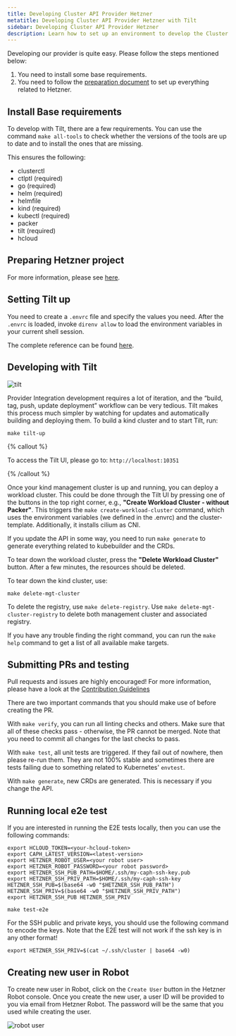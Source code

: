 ```yaml
---
title: Developing Cluster API Provider Hetzner
metatitle: Developing Cluster API Provider Hetzner with Tilt
sidebar: Developing Cluster API Provider Hetzner
description: Learn how to set up an environment to develop the Cluster API Provider Hetzner, using Tilt and kind.
---
```


Developing our provider is quite easy. Please follow the steps mentioned below:

1. You need to install some base requirements.
2. You need to follow the [preparation document](/docs/caph/01-getting-started/03-preparation.md) to set up everything related to Hetzner.

## Install Base requirements

To develop with Tilt, there are a few requirements. You can use the command `make all-tools` to check whether the versions of the tools are up to date and to install the ones that are missing.

This ensures the following:

- clusterctl
- ctlptl (required)
- go (required)
- helm (required)
- helmfile
- kind (required)
- kubectl (required)
- packer
- tilt (required)
- hcloud

## Preparing Hetzner project

For more information, please see [here](/docs/caph/01-getting-started/03-preparation.md).

## Setting Tilt up

You need to create a `.envrc` file and specify the values you need. After the `.envrc` is loaded, invoke `direnv allow` to load the environment variables in your current shell session.

The complete reference can be found [here](/docs/caph/04-developers/02-tilt.md).

## Developing with Tilt

![tilt](https://syself.com/images/tilt.png)

Provider Integration development requires a lot of iteration, and the “build, tag, push, update deployment” workflow can be very tedious. Tilt makes this process much simpler by watching for updates and automatically building and deploying them. To build a kind cluster and to start Tilt, run:

```shell
make tilt-up
```

{% callout %}

To access the Tilt UI, please go to: `http://localhost:10351`

{% /callout %}

Once your kind management cluster is up and running, you can deploy a workload cluster. This could be done through the Tilt UI by pressing one of the buttons in the top right corner, e.g., **"Create Workload Cluster - without Packer"**. This triggers the `make create-workload-cluster` command, which uses the environment variables (we defined in the .envrc) and the cluster-template. Additionally, it installs cilium as CNI.

If you update the API in some way, you need to run `make generate` to generate everything related to kubebuilder and the CRDs.

To tear down the workload cluster, press the **"Delete Workload Cluster"** button. After a few minutes, the resources should be deleted.

To tear down the kind cluster, use:

```shell
make delete-mgt-cluster
```

To delete the registry, use `make delete-registry`. Use `make delete-mgt-cluster-registry` to delete both management cluster and associated registry.

If you have any trouble finding the right command, you can run the `make help` command to get a list of all available make targets.

## Submitting PRs and testing

Pull requests and issues are highly encouraged! For more information, please have a look at the [Contribution Guidelines](https://github.com/syself/cluster-api-provider-hetzner/blob/main/CONTRIBUTING.md)

There are two important commands that you should make use of before creating the PR.

With `make verify`, you can run all linting checks and others. Make sure that all of these checks pass - otherwise, the PR cannot be merged. Note that you need to commit all changes for the last checks to pass.

With `make test`, all unit tests are triggered. If they fail out of nowhere, then please re-run them. They are not 100% stable and sometimes there are tests failing due to something related to Kubernetes' `envtest`.

With `make generate`, new CRDs are generated. This is necessary if you change the API.

## Running local e2e test

If you are interested in running the E2E tests locally, then you can use the following commands:

```shell
export HCLOUD_TOKEN=<your-hcloud-token>
export CAPH_LATEST_VERSION=<latest-version>
export HETZNER_ROBOT_USER=<your robot user>
export HETZNER_ROBOT_PASSWORD=<your robot password>
export HETZNER_SSH_PUB_PATH=$HOME/.ssh/my-caph-ssh-key.pub
export HETZNER_SSH_PRIV_PATH=$HOME/.ssh/my-caph-ssh-key
HETZNER_SSH_PUB=$(base64 -w0 "$HETZNER_SSH_PUB_PATH")
HETZNER_SSH_PRIV=$(base64 -w0 "$HETZNER_SSH_PRIV_PATH")
export HETZNER_SSH_PUB HETZNER_SSH_PRIV

make test-e2e
```

For the SSH public and private keys, you should use the following command to encode the keys. Note that the E2E test will not work if the ssh key is in any other format!

```shell
export HETZNER_SSH_PRIV=$(cat ~/.ssh/cluster | base64 -w0)
```

## Creating new user in Robot

To create new user in Robot, click on the `Create User` button in the Hetzner Robot console. Once you create the new user, a user ID will be provided to you via email from Hetzner Robot. The password will be the same that you used while creating the user.

![robot user](https://syself.com/images/robot-user.png)
